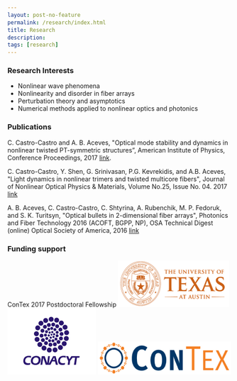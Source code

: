 ```yaml
---
layout: post-no-feature
permalink: /research/index.html
title: Research
description: 
tags: [research]
---
```



### Research Interests
* Nonlinear wave phenomena
* Nonlinearity and disorder in fiber arrays
* Perturbation theory and asymptotics
* Numerical methods applied to nonlinear optics and photonics

### Publications

C. Castro-Castro and A. B. Aceves, "Optical mode stability and dynamics in nonlinear twisted PT-symmetric structures”, American Institute of Physics, Conference Proceedings, 2017 [link](https://aip.scitation.org/doi/abs/10.1063/1.5007355).

C. Castro-Castro, Y. Shen, G. Srinivasan, P.G. Kevrekidis, and A.B. Aceves, "Light dynamics in nonlinear trimers and twisted multicore fibers", Journal of Nonlinear Optical Physics & Materials, Volume No.25, Issue No. 04. 2017 [link](https://aip.scitation.org/doi/abs/10.1063/1.5007355)

A. B. Aceves, C. Castro-Castro, C. Shtyrina, A. Rubenchik, M. P. Fedoruk, and S. K. Turitsyn, "Optical bullets in 2-dimensional fiber arrays",  Photonics and Fiber Technology 2016 (ACOFT, BGPP, NP), OSA Technical Digest (online) Optical Society of America, 2016 [link](https://www.osapublishing.org/abstract.cfm?uri=NP-2016-NW5A.3)


### Funding support
ConTex 2017 Postdoctoral Fellowship
<img src="/images/utaustin.png" alt="UT Austin logo" style="width:250px;height:105px;"> 
<img src="/images/conacyt.jpeg" alt="CONACYT logo" style="width:200px;height:150px;">
<img src="/images/contex.jpeg" alt="ConTex logo" style="width:300px;height:75px;">






